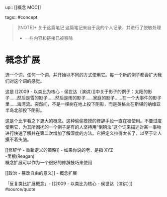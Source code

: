 up:: [[概念 MOC]]

tags:: #concept 

> [!NOTE]+ 关于这篇笔记
> 这篇笔记来自于我的个人记录，并进行了脱敏处理
> - 一些内容和链接已被移除

# 概念扩展

选一个词，任何一个词，并开始以不同的方式使用它。每一个新的例子都会扩大我们对这个词的感觉。

这是 [[2009 - 以类比为核心 - 侯世达（演讲）]]中关于影子的例子：太阳的影子......然后是雪的影子......然后是雨的影子......家庭的影子......在一个大事件的影子里......海湾流。突然间，不是一棵树在地上投下阴影，而是英格兰在斯堪的纳维亚半岛北部投下阴影。

这是个比乍看之下更大的概念。这种偷偷摸摸的修辞手段一直在被使用。不要过度使用它，为其所困扰的一个例子是有的人坚持用“倒钩法”这个词来描述对某一事物进行快速了解并在第二次增加了解深度的方法。它把定义拉得太长了，以至于让人摸不着头脑。

[[修辞学 - 重新定义的策略]] - 如果你说的老，是指 XYZ  
-里根(Reagan)  
概念扩展可以作为一个很好的修辞技巧来使用

[[政治 - 篡改自由的意义]] - 概念扩展

「反复类比扩展概念」- [[2009 - 以类比为核心 - 侯世达（演讲）]] #source/quote 
